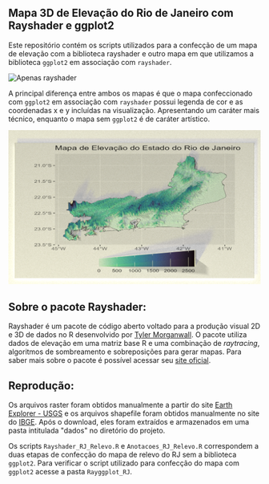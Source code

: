 ## Mapa 3D de Elevação do Rio de Janeiro com Rayshader e ggplot2

Este repositório contém os scripts utilizados para a confecção de um mapa de elevação com a biblioteca rayshader e outro mapa em que utilizamos a biblioteca `ggplot2` em associação com `rayshader`.

![Apenas rayshader](Imgs/plot_final_anot.png)

A principal diferença entre ambos os mapas é que o mapa confeccionado com `ggplot2` em associação com `rayshader` possui legenda de cor e as coordenadas x e y incluídas na visualização. Apresentando um caráter mais técnico, enquanto o mapa sem `ggplot2` é de caráter artístico.

![ggplot2 e rayshader](Imgs/ggplot3d_annot.png)

## Sobre o pacote Rayshader:

Rayshader é um pacote de código aberto voltado para a produção visual 2D e 3D de dados no R desenvolvido por [Tyler Morganwall](https://github.com/tylermorganwall). O pacote utiliza dados de elevação em uma matriz base R e uma combinação de *raytracing*, algoritmos de sombreamento e sobreposições para gerar mapas. Para saber mais sobre o pacote é possível acessar seu [site oficial](https://www.rayshader.com/).

## Reprodução:

Os arquivos raster foram obtidos manualmente a partir do site [Earth Explorer - USGS](https://earthexplorer.usgs.gov/) e os arquivos shapefile foram obtidos manualmente no site do [IBGE](https://www.ibge.gov.br/geociencias/organizacao-do-territorio/malhas-territoriais/15774-malhas.html). Após o download, eles foram extraídos e armazenados em uma pasta intitulada "dados" no diretório do projeto.

Os scripts `Rayshader_RJ_Relevo.R` e `Anotacoes_RJ_Relevo.R` correspondem a duas etapas de confecção do mapa de relevo do RJ sem a biblioteca `ggplot2`. Para verificar o script utilizado para confecção do mapa com `ggplot2` acesse a pasta `Rayggplot_RJ`.
